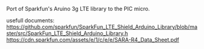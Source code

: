 Port of Sparkfun's Aruino 3g LTE library to the PIC micro.

usefull documents:
https://github.com/sparkfun/SparkFun_LTE_Shield_Arduino_Library/blob/master/src/SparkFun_LTE_Shield_Arduino_Library.h
https://cdn.sparkfun.com/assets/e/1/c/e/e/SARA-R4_Data_Sheet.pdf
